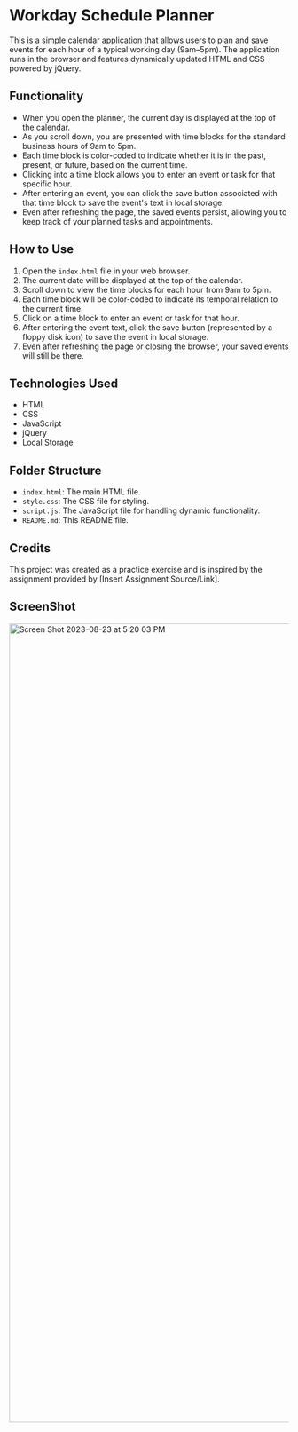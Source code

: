 # Workday Schedule Planner

This is a simple calendar application that allows users to plan and save events for each hour of a typical working day (9am–5pm). The application runs in the browser and features dynamically updated HTML and CSS powered by jQuery.

## Functionality

- When you open the planner, the current day is displayed at the top of the calendar.
- As you scroll down, you are presented with time blocks for the standard business hours of 9am to 5pm.
- Each time block is color-coded to indicate whether it is in the past, present, or future, based on the current time.
- Clicking into a time block allows you to enter an event or task for that specific hour.
- After entering an event, you can click the save button associated with that time block to save the event's text in local storage.
- Even after refreshing the page, the saved events persist, allowing you to keep track of your planned tasks and appointments.

## How to Use

1. Open the `index.html` file in your web browser.
2. The current date will be displayed at the top of the calendar.
3. Scroll down to view the time blocks for each hour from 9am to 5pm.
4. Each time block will be color-coded to indicate its temporal relation to the current time.
5. Click on a time block to enter an event or task for that hour.
6. After entering the event text, click the save button (represented by a floppy disk icon) to save the event in local storage.
7. Even after refreshing the page or closing the browser, your saved events will still be there.

## Technologies Used

- HTML
- CSS
- JavaScript
- jQuery
- Local Storage

## Folder Structure

- `index.html`: The main HTML file.
- `style.css`: The CSS file for styling.
- `script.js`: The JavaScript file for handling dynamic functionality.
- `README.md`: This README file.

## Credits

This project was created as a practice exercise and is inspired by the assignment provided by [Insert Assignment Source/Link].

## ScreenShot

<img width="1440" alt="Screen Shot 2023-08-23 at 5 20 03 PM" src="https://github.com/Hsolojr/Scheduler/assets/139496108/8ca5673c-a091-4f0d-92cf-de61622d883f">
